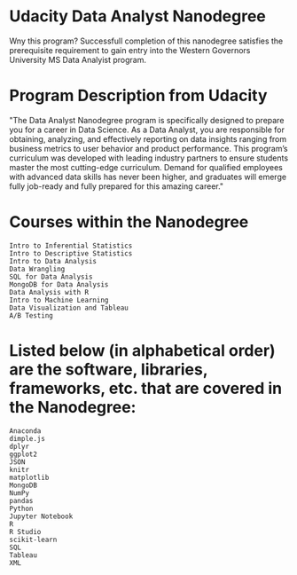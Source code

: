 # Udacity Data Analyst Nanodegree
Wny this program? Successfull completion of this nanodegree satisfies the prerequisite requirement to gain entry into the Western Governors University MS Data Analyist program.

# Program Description from Udacity
"The Data Analyst Nanodegree program is specifically designed to prepare you for a career in Data Science. As a Data Analyst, you are responsible for obtaining, analyzing, and effectively reporting on data insights ranging from business metrics to user behavior and product performance. This program’s curriculum was developed with leading industry partners to ensure students master the most cutting-edge curriculum. Demand for qualified employees with advanced data skills has never been higher, and graduates will emerge fully job-ready and fully prepared for this amazing career."

# Courses within the Nanodegree
    Intro to Inferential Statistics
    Intro to Descriptive Statistics
    Intro to Data Analysis
    Data Wrangling
    SQL for Data Analysis
    MongoDB for Data Analysis
    Data Analysis with R
    Intro to Machine Learning
    Data Visualization and Tableau
    A/B Testing

# Listed below (in alphabetical order) are the software, libraries, frameworks, etc. that are covered in the Nanodegree:

    Anaconda
    dimple.js
    dplyr
    ggplot2
    JSON
    knitr
    matplotlib
    MongoDB
    NumPy
    pandas
    Python
    Jupyter Notebook
    R
    R Studio
    scikit-learn
    SQL
    Tableau
    XML
